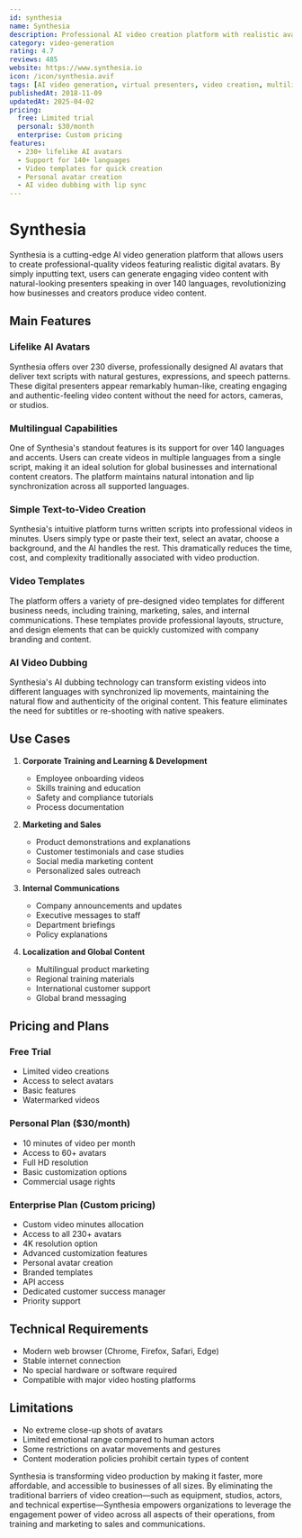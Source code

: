 ```yaml
---
id: synthesia
name: Synthesia
description: Professional AI video creation platform with realistic avatars and multilingual capabilities
category: video-generation
rating: 4.7
reviews: 485
website: https://www.synthesia.io
icon: /icon/synthesia.avif
tags: [AI video generation, virtual presenters, video creation, multilingual videos, digital avatars]
publishedAt: 2018-11-09
updatedAt: 2025-04-02
pricing:
  free: Limited trial
  personal: $30/month
  enterprise: Custom pricing
features:
  - 230+ lifelike AI avatars
  - Support for 140+ languages
  - Video templates for quick creation
  - Personal avatar creation
  - AI video dubbing with lip sync
---
```


# Synthesia

Synthesia is a cutting-edge AI video generation platform that allows users to create professional-quality videos featuring realistic digital avatars. By simply inputting text, users can generate engaging video content with natural-looking presenters speaking in over 140 languages, revolutionizing how businesses and creators produce video content.

## Main Features

### Lifelike AI Avatars
Synthesia offers over 230 diverse, professionally designed AI avatars that deliver text scripts with natural gestures, expressions, and speech patterns. These digital presenters appear remarkably human-like, creating engaging and authentic-feeling video content without the need for actors, cameras, or studios.

### Multilingual Capabilities
One of Synthesia's standout features is its support for over 140 languages and accents. Users can create videos in multiple languages from a single script, making it an ideal solution for global businesses and international content creators. The platform maintains natural intonation and lip synchronization across all supported languages.

### Simple Text-to-Video Creation
Synthesia's intuitive platform turns written scripts into professional videos in minutes. Users simply type or paste their text, select an avatar, choose a background, and the AI handles the rest. This dramatically reduces the time, cost, and complexity traditionally associated with video production.

### Video Templates
The platform offers a variety of pre-designed video templates for different business needs, including training, marketing, sales, and internal communications. These templates provide professional layouts, structure, and design elements that can be quickly customized with company branding and content.

### AI Video Dubbing
Synthesia's AI dubbing technology can transform existing videos into different languages with synchronized lip movements, maintaining the natural flow and authenticity of the original content. This feature eliminates the need for subtitles or re-shooting with native speakers.

## Use Cases

1. **Corporate Training and Learning & Development**
   - Employee onboarding videos
   - Skills training and education
   - Safety and compliance tutorials
   - Process documentation

2. **Marketing and Sales**
   - Product demonstrations and explanations
   - Customer testimonials and case studies
   - Social media marketing content
   - Personalized sales outreach

3. **Internal Communications**
   - Company announcements and updates
   - Executive messages to staff
   - Department briefings
   - Policy explanations

4. **Localization and Global Content**
   - Multilingual product marketing
   - Regional training materials
   - International customer support
   - Global brand messaging

## Pricing and Plans

### Free Trial
- Limited video creations
- Access to select avatars
- Basic features
- Watermarked videos

### Personal Plan ($30/month)
- 10 minutes of video per month
- Access to 60+ avatars
- Full HD resolution
- Basic customization options
- Commercial usage rights

### Enterprise Plan (Custom pricing)
- Custom video minutes allocation
- Access to all 230+ avatars
- 4K resolution option
- Advanced customization features
- Personal avatar creation
- Branded templates
- API access
- Dedicated customer success manager
- Priority support

## Technical Requirements

- Modern web browser (Chrome, Firefox, Safari, Edge)
- Stable internet connection
- No special hardware or software required
- Compatible with major video hosting platforms

## Limitations

- No extreme close-up shots of avatars
- Limited emotional range compared to human actors
- Some restrictions on avatar movements and gestures
- Content moderation policies prohibit certain types of content

Synthesia is transforming video production by making it faster, more affordable, and accessible to businesses of all sizes. By eliminating the traditional barriers of video creation—such as equipment, studios, actors, and technical expertise—Synthesia empowers organizations to leverage the engagement power of video across all aspects of their operations, from training and marketing to sales and communications. 